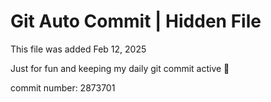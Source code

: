 # Git Auto Commit | Hidden File

This file was added Feb 12, 2025

Just for fun and keeping my daily git commit active 🤪

commit number: 2873701
